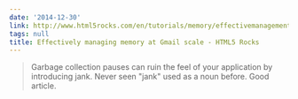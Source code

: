 ```yaml
---
date: '2014-12-30'
link: http://www.html5rocks.com/en/tutorials/memory/effectivemanagement/
tags: null
title: Effectively managing memory at Gmail scale - HTML5 Rocks
---
```


>Garbage collection pauses can ruin the feel of your application by introducing jank. Never seen "jank" used as a noun before. Good article.
